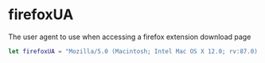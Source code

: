 # firefoxUA

The user agent to use when accessing a firefox extension download page

``` swift
let firefoxUA = "Mozilla/5.0 (Macintosh; Intel Mac OS X 12.0; rv:87.0) Gecko/20100101 Firefox/87.0"
```
